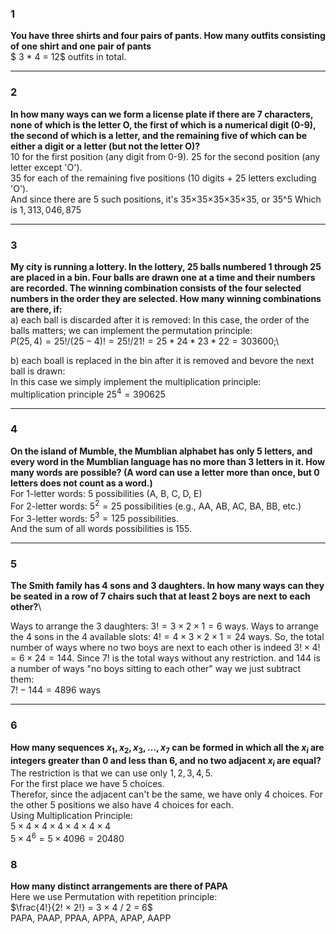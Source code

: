### 1
**You have three shirts and four pairs of pants. How many outfits consisting of one shirt and one pair of pants**\
$ 3 * 4 = 12$ outfits in total.

-------------------------------
### 2
**In how many ways can we form a license plate if there are 7 characters, none of which is the letter O, the first of which is a numerical digit (0-9), the second of which is a letter, and the remaining five of which can be either a digit or a letter (but not the letter O)?**\
10 for the first position (any digit from 0-9).
25 for the second position (any letter except 'O').\
35 for each of the remaining five positions (10 digits + 25 letters excluding 'O').\
And since there are 5 such positions, it's 35×35×35×35×35, or 35^5
Which is $1,313,046,875$

--------------------------------
### 3
**My city is running a lottery. In the lottery, 25 balls numbered 1 through 25 are placed in a bin. Four balls are drawn one at a time and their numbers are recorded. The winning combination consists of the four selected numbers in the order they are selected. How many winning combinations are there, if:**\
a) each ball is discarded after it is removed:
In this case, the order of the balls matters; we can implement the permutation principle:\
$P(25, 4) = 25! / (25 - 4)! = 25!/21! = 25 * 24 * 23 * 22 = 303600;$\

b) each boall is replaced in the bin after it is removed and bevore the next ball is drawn:\
In this case we simply implement the multiplication principle:\
multiplication principle $25^4 = 390625$
____________________________________

### 4
**On the island of Mumble, the Mumblian alphabet has only 5 letters, and every word in the Mumblian language has no more than 3 letters in it. How many words are possible? (A word can use a letter more than once, but 0 letters does not count as a word.)**\
For 1-letter words: 5 possibilities (A, B, C, D, E)\
For 2-letter words: $5^2=25$ possibilities (e.g., AA, AB, AC, BA, BB, etc.)\
For 3-letter words: $5^3=125$ possibilities.\
And the sum of all words possibilities is 155.
____________________________________

### 5
**The Smith family has 4 sons and 3 daughters. In how many ways can they be seated in a row of 7 chairs such that at least 2 boys are next to each other?**\

Ways to arrange the 3 daughters: $3!=3×2×1=6$ ways.
Ways to arrange the 4 sons in the 4 available slots: $4!=4×3×2×1=24$ ways.
So, the total number of ways where no two boys are next to each other is indeed $3!×4!=6×24=144.$
Since $7!$ is the total ways without any restriction. and 144 is a number of ways "no boys sitting to each other" way we just subtract them:\
$7! - 144 = 4896$ ways
____________________________________

### 6
**How many sequences $x_1,x_2,x_3,…,x_7$ can be formed in which all the $x_i$ are integers greater than $0$ and less than $6$, and no two adjacent $x_i$ are equal?**\
The restriction is that we can use only $1, 2, 3, 4, 5$.\
For the first place we have 5 choices.\
Therefor, since the adjacent can't be the same, we have only 4 choices. For the other 5 positions we also have 4 choices for each.\
Using Multiplication Principle:\
$5×4×4×4×4×4×4$\
$5×4^6 = 5×4096 = 20480$

### 8
**How many distinct arrangements are there of PAPA**\
Here we use Permutation with repetition principle:\
$\frac{4!}{2! × 2!} = 3 × 4 / 2 = 6$\
PAPA, PAAP, PPAA, APPA, APAP, AAPP